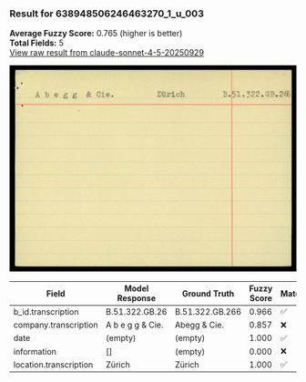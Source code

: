 ### Result for 638948506246463270_1_u_003
**Average Fuzzy Score:** 0.765 (higher is better)<br>
**Total Fields:** 5<br>
[View raw result from claude-sonnet-4-5-20250929](https://github.com/RISE-UNIBAS/humanities_data_benchmark/blob/main/results/2025-10-24/T0325/request_T0325_638948506246463270_1_u_003.json)

<img src="https://github.com/RISE-UNIBAS/humanities_data_benchmark/blob/main/benchmarks/blacklist/images/638948506246463270_1_u_003.jpg?raw=true" alt="638948506246463270_1_u_003" width="600px">

| Field | Model Response | Ground Truth | Fuzzy Score | Match |
|-------|----------------|--------------|-------------|-------|
| b_id.transcription | B.51.322.GB.26 | B.51.322.GB.266 | 0.966 | ✅ |
| company.transcription | A b e g g & Cie. | Abegg & Cie. | 0.857 | ❌ |
| date | (empty) | (empty) | 1.000 | ✅ |
| information | [] | (empty) | 0.000 | ❌ |
| location.transcription | Zürich | Zürich | 1.000 | ✅ |
